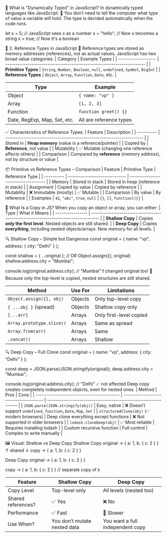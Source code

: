 🧠 What is "Dynamically Typed" in JavaScript?
In dynamically typed languages like JavaScript:
📌 You don’t need to tell the computer what type of value a variable will hold.
The type is decided automatically when the code runs.

let x = 5;        // JavaScript sees x as a number
x = "hello";      // Now x becomes a string
x = true;         // Now it's a boolean


🔹 2. Reference Types in JavaScript
📌 Reference types are stored as memory addresses (references), not as actual values.
JavaScript has two broad value categories:
| Category            | Example Types                                                          |
| ------------------- | ---------------------------------------------------------------------- |
| **Primitive Types** | `String`, `Number`, `Boolean`, `null`, `undefined`, `Symbol`, `BigInt` |
| **Reference Types** | `Object`, `Array`, `Function`, `Date`, etc.                            |

| Type                         | Example                 |
| ---------------------------- | ----------------------- |
| Object                       | `{ name: "vp" }`        |
| Array                        | `[1, 2, 3]`             |
| Function                     | `function greet() {}`   |
| Date, RegExp, Map, Set, etc. | All are reference types |


✅ Characteristics of Reference Types:
| Feature    | Description                                                           |
| ---------- | --------------------------------------------------------------------- |
| Stored in  | **Heap memory** (value is a reference/pointer)                        |
| Copied by  | **Reference**, not value                                              |
| Mutability | ✅ Mutable (changing one reference affects others)                     |
| Comparison | Compared by **reference** (memory address), not by structure or value |

📦 Primitive vs Reference Types – Comparison
| Feature    | Primitive Type                | Reference Type                      |
| ---------- | ----------------------------- | ----------------------------------- |
| Memory     | Stored in stack               | Stored in heap (reference in stack) |
| Assignment | Copied by value               | Copied by reference                 |
| Mutability | ❌ Immutable (mostly)          | ✅ Mutable                           |
| Comparison | By value                      | By reference                        |
| Examples   | `42`, `"abc"`, `true`, `null` | `{}`, `[]`, `function(){}`          |


📌 What Is a Copy in JS?
When you copy an object or array, you can either:
| Type             | What it Means                                                                      |
| ---------------- | ---------------------------------------------------------------------------------- |
| **Shallow Copy** | Copies **only the first level**. Nested objects are still shared.                  |
| **Deep Copy**    | Copies **everything**, including nested objects/arrays. New memory for all levels. |

🔍 Shallow Copy – Simple but Dangerous
const original = {
  name: "vp",
  address: { city: "Delhi" }
};

const shallow = { ...original }; // OR Object.assign({}, original)
shallow.address.city = "Mumbai";

console.log(original.address.city); // "Mumbai" ❗ changed original too!
🧠 Because only the top-level is copied, nested structures are still shared.

| Method                    | Use For | Limitations             |
| ------------------------- | ------- | ----------------------- |
| `Object.assign({}, obj)`  | Objects | Only top-level copy     |
| `{ ...obj }` (spread)     | Objects | Shallow copy only       |
| `[...arr]`                | Arrays  | Only first-level copied |
| `Array.prototype.slice()` | Arrays  | Same as spread          |
| `Array.from(arr)`         | Arrays  | Same                    |
| `.concat()`               | Arrays  | Shallow                 |

🔍 Deep Copy – Full Clone
const original = {
  name: "vp",
  address: { city: "Delhi" }
};

const deep = JSON.parse(JSON.stringify(original));
deep.address.city = "Mumbai";

console.log(original.address.city); // "Delhi" ✅ not affected
Deep copy creates completely independent objects, even for nested ones.
| Method                                     | Pros                                   | Cons                                                            |
| ------------------------------------------ | -------------------------------------- | --------------------------------------------------------------- |
| `JSON.parse(JSON.stringify(obj))`          | Easy, native                           | ❌ Doesn’t support `undefined`, `function`, `Date`, `Map`, `Set` |
| `structuredClone(obj)` (✅ modern browsers) | Deep clone everything except functions | ❌ Not supported in older browsers                               |
| `lodash.cloneDeep(obj)`                    | ✅ Most reliable                        | Requires installing lodash                                      |
| Custom recursive function                  | Full control                           | Complex to write manually                                       |


🖼️ Visual: Shallow vs Deep Copy
Shallow Copy
original → { a: 1, b: { c: 2 } }
                     ↑
                   shared
                     ↓
  copy    → { a: 1, b: { c: 2 } }

  Deep Copy
  original → { a: 1, b: { c: 2 } }

copy     → { a: 1, b: { c: 2 } } // separate copy of `b`

| Feature            | Shallow Copy                 | Deep Copy                        |
| ------------------ | ---------------------------- | -------------------------------- |
| Copy Level         | Top-level only               | All levels (nested too)          |
| Shared references? | ✅ Yes                        | ❌ No                             |
| Performance        | ✅ Fast                       | 🐢 Slower                        |
| Use When?          | You don’t mutate nested data | You want a full independent copy |


